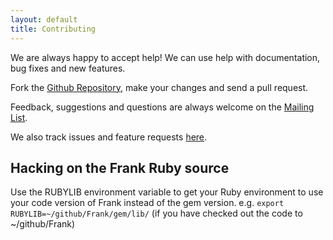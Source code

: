 ```yaml
---
layout: default
title: Contributing
---
```


We are always happy to accept help! We can use help with
documentation, bug fixes and new features. 

Fork the [Github Repository](http://github.com/moredip/Frank), make your
changes and send a pull request.

Feedback, suggestions and questions are always welcome on the [Mailing
List](mailing_lists.html).

We also track issues and feature requests [here](http://github.com/moredip/Frank/issues).

## Hacking on the Frank Ruby source

Use the RUBYLIB environment variable to get your Ruby environment to
use your code version of Frank instead of the gem
version. e.g. `export RUBYLIB=~/github/Frank/gem/lib/` (if you have
checked out the code to ~/github/Frank)

